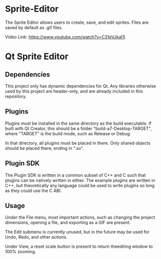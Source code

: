 # Sprite-Editor

The Sprite Editor allows users to create, save, and edit sprites. Files are saved by default as .gif files. 

Video Link: https://www.youtube.com/watch?v=C31eVJkaI1I 

# Qt Sprite Editor

## Dependencies
This project only has dynamic dependencies for Qt.
Any libraries otherwise used by this project are header-only, and
are already included in this repository.

## Plugins
Plugins must be installed in the same directory as the build
executable. If built with Qt Creator, this should be a folder "build-a7-Desktop-TARGET",
where "TARGET" is the build mode, such as Release or Debug.

In that directory, all plugins must be placed in there. Only shared
objects should be placed there, ending in ".so".

## Plugin SDK
The Plugin SDK is written in a common subset of C++ and C such that
plugins can be natively written in either. The example plugins
are written in C++, but theoretically any language could be used to
write plugins so long as they could use the C ABI.

## Usage
Under the File menu, most important actions, such as changing the project
dimensions, opening a file, and exporting as a GIF are present.

The Edit submenu is currently unused, but in the future may be used
for Undo, Redo, and other actions.

Under View, a reset scale button is present to return theediting window
to 100% zooming.
